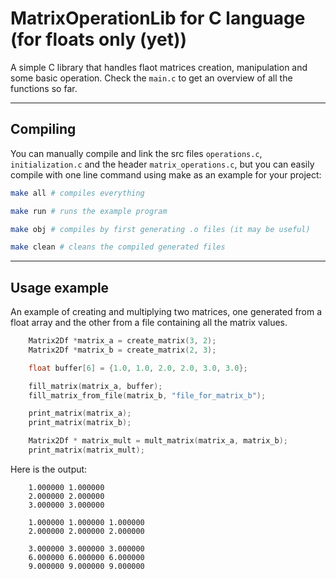 # MatrixOperationLib for C language (for floats only (yet))

A simple C library that handles flaot matrices creation, manipulation and some basic operation.
Check the `main.c` to get an overview of all the functions so far.

----

## Compiling

You can manually compile and link the src files `operations.c`, `initialization.c` and the header `matrix_operations.c`, but you can easily compile with one line command using make as an example for your project:

```bash
make all # compiles everything

make run # runs the example program

make obj # compiles by first generating .o files (it may be useful)

make clean # cleans the compiled generated files
```

----

## Usage example

An example of creating and multiplying two matrices, one generated from a float array and the other from a file containing all the matrix values.

```c
    Matrix2Df *matrix_a = create_matrix(3, 2);
    Matrix2Df *matrix_b = create_matrix(2, 3);

    float buffer[6] = {1.0, 1.0, 2.0, 2.0, 3.0, 3.0};

    fill_matrix(matrix_a, buffer);
    fill_matrix_from_file(matrix_b, "file_for_matrix_b");

    print_matrix(matrix_a);
    print_matrix(matrix_b);

    Matrix2Df * matrix_mult = mult_matrix(matrix_a, matrix_b);
    print_matrix(matrix_mult);
```

Here is the output:

```console
    1.000000 1.000000 
    2.000000 2.000000 
    3.000000 3.000000 

    1.000000 1.000000 1.000000 
    2.000000 2.000000 2.000000

    3.000000 3.000000 3.000000 
    6.000000 6.000000 6.000000 
    9.000000 9.000000 9.000000 
```
